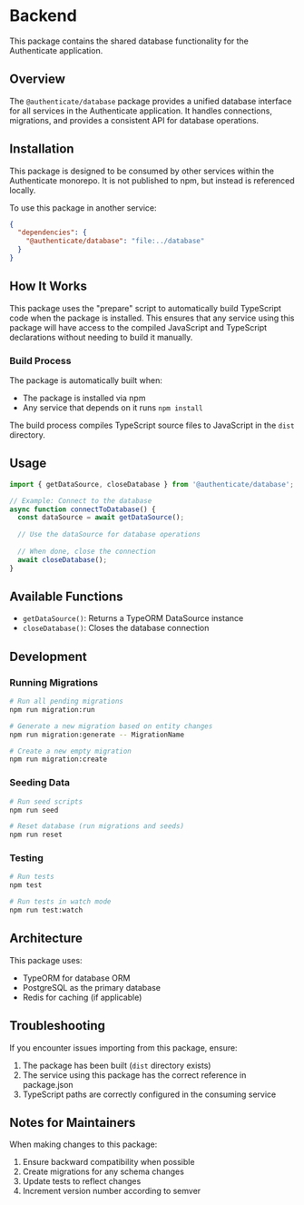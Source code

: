 # Backend

This package contains the shared database functionality for the Authenticate application.

## Overview

The `@authenticate/database` package provides a unified database interface for all services in the Authenticate application. It handles connections, migrations, and provides a consistent API for database operations.

## Installation

This package is designed to be consumed by other services within the Authenticate monorepo. It is not published to npm, but instead is referenced locally.

To use this package in another service:

```json
{
  "dependencies": {
    "@authenticate/database": "file:../database"
  }
}
```

## How It Works

This package uses the "prepare" script to automatically build TypeScript code when the package is installed. This ensures that any service using this package will have access to the compiled JavaScript and TypeScript declarations without needing to build it manually.

### Build Process

The package is automatically built when:
- The package is installed via npm
- Any service that depends on it runs `npm install`

The build process compiles TypeScript source files to JavaScript in the `dist` directory.

## Usage

```typescript
import { getDataSource, closeDatabase } from '@authenticate/database';

// Example: Connect to the database
async function connectToDatabase() {
  const dataSource = await getDataSource();
  
  // Use the dataSource for database operations
  
  // When done, close the connection
  await closeDatabase();
}
```

## Available Functions

- `getDataSource()`: Returns a TypeORM DataSource instance
- `closeDatabase()`: Closes the database connection

## Development

### Running Migrations

```bash
# Run all pending migrations
npm run migration:run

# Generate a new migration based on entity changes
npm run migration:generate -- MigrationName

# Create a new empty migration
npm run migration:create
```

### Seeding Data

```bash
# Run seed scripts
npm run seed

# Reset database (run migrations and seeds)
npm run reset
```

### Testing

```bash
# Run tests
npm test

# Run tests in watch mode
npm run test:watch
```

## Architecture

This package uses:
- TypeORM for database ORM
- PostgreSQL as the primary database
- Redis for caching (if applicable)

## Troubleshooting

If you encounter issues importing from this package, ensure:

1. The package has been built (`dist` directory exists)
2. The service using this package has the correct reference in package.json
3. TypeScript paths are correctly configured in the consuming service

## Notes for Maintainers

When making changes to this package:

1. Ensure backward compatibility when possible
2. Create migrations for any schema changes
3. Update tests to reflect changes
4. Increment version number according to semver